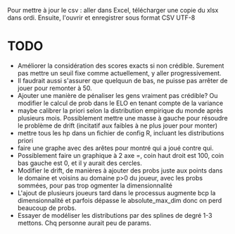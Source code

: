 Pour mettre à jour le csv : aller dans Excel, télécharger une copie du xlsx dans ordi. Ensuite, l'ouvrir et enregistrer sous format CSV UTF-8

# TODO
- Améliorer la considération des scores exacts si non crédible. Surement pas mettre un seuil fixe comme actuellement, y aller progressivement. 
- Il faudrait aussi s'assurer que quelquun de bas, ne puisse pas arrêter de jouer pour remonter à 50. 
- Ajouter une manière de pénaliser les gens vraiment pas crédible? Ou modifier le calcul de prob dans le ELO en tenant compte de la variance
- maybe calibrer la priori selon la distribution empirique du monde après plusieurs mois. Possiblement mettre une masse à gauche pour résoudre le problème de drift (incitatif aux faibles à ne plus jouer pour monter)
- mettre tous les hp dans un fichier de config R, incluant les distributions priori
- faire une graphe avec des arêtes pour montré qui a joué contre qui.
- Possiblement faire un graphique à 2 axe =, coin haut droit est 100, coin bas gauche est 0, et il y aurait des cercles.
- Modifier le drift, de manières à ajouter des probs juste aux points dans le domaine et voisins au domaine p>0 du joueur, avec les probs sommées, pour pas trop ogmenter la dimensionnalité
- L'ajout de plusieurs joueurs tard dans le processus augmente bcp la dimensionnalité et parfois
dépasse le absolute_max_dim donc on perd beaucoup de probs.
- Essayer de modéliser les distributions par des splines de degré 1-3 mettons. Chq personne aurait peu de params.